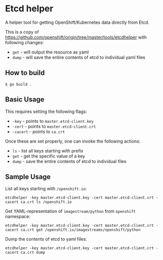 # Etcd helper

A helper tool for getting OpenShift/Kubernetes data directly from Etcd.

This is a copy of https://github.com/openshift/origin/tree/master/tools/etcdhelper with following changes:

* `get` - will output the resource as yaml
* `dump` - will save the entire contents of etcd to individual yaml files

## How to build

    $ go build .

## Basic Usage

This requires setting the following flags:

* `-key` - points to `master.etcd-client.key`
* `-cert` - points to `master.etcd-client.crt`
* `-cacert` - points to `ca.crt`

Once these are set properly, one can invoke the following actions:

* `ls` - list all keys starting with prefix
* `get` - get the specific value of a key
* `dump` - save the entire contents of etcd to individual files


## Sample Usage

List all keys starting with `/openshift.io`:

```
etcdhelper -key master.etcd-client.key -cert master.etcd-client.crt -cacert ca.crt ls /openshift.io
```

Get YAML-representation of `imagestream/python` from `openshift` namespace:

```
etcdhelper -key master.etcd-client.key -cert master.etcd-client.crt -cacert ca.crt get /openshift.io/imagestreams/openshift/python
```

Dump the contents of etcd to yaml files:

```
etcdhelper -key master.etcd-client.key -cert master.etcd-client.crt -cacert ca.crt dump
```

